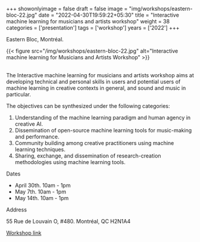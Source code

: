 +++
showonlyimage = false
draft = false
image = "img/workshops/eastern-bloc-22.jpg"
date = "2022-04-30T19:59:22+05:30"
title = "Interactive machine learning for musicians and artists workshop"
weight = 38
categories = ['presentation']
tags = ['workshop']
years = ['2022']
+++

Eastern Bloc, Montréal.


<!--more-->

{{< figure src="/img/workshops/eastern-bloc-22.jpg" alt="Interactive machine learning for Musicians and Artists Workshop" >}}
<br><br>

The Interactive machine learning for musicians and artists workshop aims at developing technical and personal skills in users and potential users of machine learning in creative contexts in general, and sound and music in particular.



The objectives can be synthesized under the following categories:

1. Understanding of the machine learning paradigm and human agency in creative AI.
2. Dissemination of open-source machine learning tools for music-making and performance.
3. Community building among creative practitioners using machine learning techniques.
4. Sharing, exchange, and dissemination of research-creation methodologies using machine learning tools.

Dates

- April 30th. 10am - 1pm
- May 7th. 10am - 1pm
- May 14th. 10am - 1pm

Address 

55 Rue de Louvain O, #480. Montréal, QC H2N1A4

[Workshop link](https://easternbloc.ca/en/lab/wk_ai)